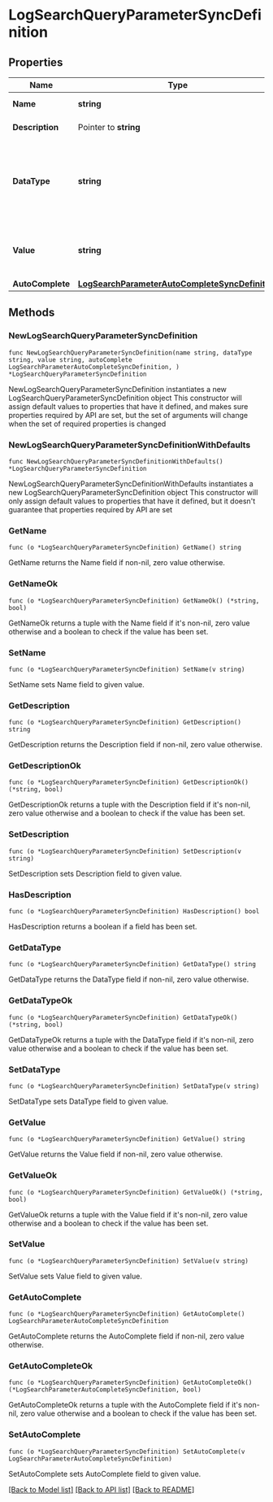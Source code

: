 # LogSearchQueryParameterSyncDefinition

## Properties

Name | Type | Description | Notes
------------ | ------------- | ------------- | -------------
**Name** | **string** | The name of the parameter. | 
**Description** | Pointer to **string** | A description of the parameter. | [optional] 
**DataType** | **string** | The data type of the parameter. Supported values are:   1. &#x60;NUMBER&#x60;   2. &#x60;STRING&#x60;   3. &#x60;QUERY_FRAGMENT&#x60;   4. &#x60;SEARCH_KEYWORD&#x60; | 
**Value** | **string** | A value for the parameter. Should be compatible with the type set in dataType field. | 
**AutoComplete** | [**LogSearchParameterAutoCompleteSyncDefinition**](LogSearchParameterAutoCompleteSyncDefinition.md) |  | 

## Methods

### NewLogSearchQueryParameterSyncDefinition

`func NewLogSearchQueryParameterSyncDefinition(name string, dataType string, value string, autoComplete LogSearchParameterAutoCompleteSyncDefinition, ) *LogSearchQueryParameterSyncDefinition`

NewLogSearchQueryParameterSyncDefinition instantiates a new LogSearchQueryParameterSyncDefinition object
This constructor will assign default values to properties that have it defined,
and makes sure properties required by API are set, but the set of arguments
will change when the set of required properties is changed

### NewLogSearchQueryParameterSyncDefinitionWithDefaults

`func NewLogSearchQueryParameterSyncDefinitionWithDefaults() *LogSearchQueryParameterSyncDefinition`

NewLogSearchQueryParameterSyncDefinitionWithDefaults instantiates a new LogSearchQueryParameterSyncDefinition object
This constructor will only assign default values to properties that have it defined,
but it doesn't guarantee that properties required by API are set

### GetName

`func (o *LogSearchQueryParameterSyncDefinition) GetName() string`

GetName returns the Name field if non-nil, zero value otherwise.

### GetNameOk

`func (o *LogSearchQueryParameterSyncDefinition) GetNameOk() (*string, bool)`

GetNameOk returns a tuple with the Name field if it's non-nil, zero value otherwise
and a boolean to check if the value has been set.

### SetName

`func (o *LogSearchQueryParameterSyncDefinition) SetName(v string)`

SetName sets Name field to given value.


### GetDescription

`func (o *LogSearchQueryParameterSyncDefinition) GetDescription() string`

GetDescription returns the Description field if non-nil, zero value otherwise.

### GetDescriptionOk

`func (o *LogSearchQueryParameterSyncDefinition) GetDescriptionOk() (*string, bool)`

GetDescriptionOk returns a tuple with the Description field if it's non-nil, zero value otherwise
and a boolean to check if the value has been set.

### SetDescription

`func (o *LogSearchQueryParameterSyncDefinition) SetDescription(v string)`

SetDescription sets Description field to given value.

### HasDescription

`func (o *LogSearchQueryParameterSyncDefinition) HasDescription() bool`

HasDescription returns a boolean if a field has been set.

### GetDataType

`func (o *LogSearchQueryParameterSyncDefinition) GetDataType() string`

GetDataType returns the DataType field if non-nil, zero value otherwise.

### GetDataTypeOk

`func (o *LogSearchQueryParameterSyncDefinition) GetDataTypeOk() (*string, bool)`

GetDataTypeOk returns a tuple with the DataType field if it's non-nil, zero value otherwise
and a boolean to check if the value has been set.

### SetDataType

`func (o *LogSearchQueryParameterSyncDefinition) SetDataType(v string)`

SetDataType sets DataType field to given value.


### GetValue

`func (o *LogSearchQueryParameterSyncDefinition) GetValue() string`

GetValue returns the Value field if non-nil, zero value otherwise.

### GetValueOk

`func (o *LogSearchQueryParameterSyncDefinition) GetValueOk() (*string, bool)`

GetValueOk returns a tuple with the Value field if it's non-nil, zero value otherwise
and a boolean to check if the value has been set.

### SetValue

`func (o *LogSearchQueryParameterSyncDefinition) SetValue(v string)`

SetValue sets Value field to given value.


### GetAutoComplete

`func (o *LogSearchQueryParameterSyncDefinition) GetAutoComplete() LogSearchParameterAutoCompleteSyncDefinition`

GetAutoComplete returns the AutoComplete field if non-nil, zero value otherwise.

### GetAutoCompleteOk

`func (o *LogSearchQueryParameterSyncDefinition) GetAutoCompleteOk() (*LogSearchParameterAutoCompleteSyncDefinition, bool)`

GetAutoCompleteOk returns a tuple with the AutoComplete field if it's non-nil, zero value otherwise
and a boolean to check if the value has been set.

### SetAutoComplete

`func (o *LogSearchQueryParameterSyncDefinition) SetAutoComplete(v LogSearchParameterAutoCompleteSyncDefinition)`

SetAutoComplete sets AutoComplete field to given value.



[[Back to Model list]](../README.md#documentation-for-models) [[Back to API list]](../README.md#documentation-for-api-endpoints) [[Back to README]](../README.md)


